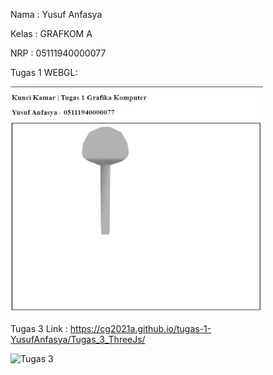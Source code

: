 Nama : Yusuf Anfasya

Kelas : GRAFKOM A

NRP : 05111940000077

Tugas 1 WEBGL:

![Tugas 1](Tugas_1_Webgl\ezgif.com-gif-maker.gif)


Tugas 3 Link :
https://cg2021a.github.io/tugas-1-YusufAnfasya/Tugas_3_ThreeJs/

![Tugas 3](Tugas_3_ThreeJs\ezgif.com-gif-maker.gif)
